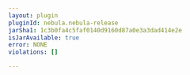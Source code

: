 ```yaml
---
layout: plugin
pluginId: nebula.nebula-release
jarSha1: 1c3b0fa4c5faf0140d9160d87a0e3a3dad414e2e
isJarAvailable: true
error: NONE
violations: []

---
```

